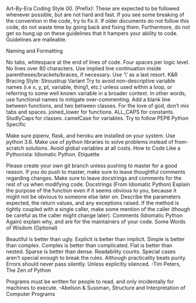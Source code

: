 Art-By-Era Coding Style 00. (Prefix): These are expected to be followed whenever possible, but are not hard and fast. If you see some breaking of the convention in the code, try to fix it. If older documents do not follow this code, do not waste time by going back and fixing them. Furthermore, do not get so hung up on these guidelines that it hampers your ability to code. Guidelines are malleable.

Naming and Formatting

No tabs, whitespace at the end of lines of code.
Four spaces per logic level.
No lines over 80 characters. Use implied line continuation inside parentheses/brackets/braces, if necessary. Use ‘\’ as a last resort.
K&R Bracing Style: Stroustrup Variant
Try to avoid non-descriptive variable names (i.e x, y, pt, variable, thing1, etc.) unless used within a loop, or referring to some well known variable in a broader context. In other words, use functional names to mitigate over-commenting.
Add a blank line between functions, and two between classes.
For the love of god, don’t mix tabs and spaces.
joined_lower for functions.
ALL_CAPS for constants.
StudlyCaps for classes.
camelCase for variables.
Try to follow PEP8
Python Specific

Make sure pipenv, flask, and heroku are installed on your system.
Use python 3.6.
Make use of python libraries to solve problems instead of from-scratch solutions.
Avoid global variables at all costs.
How to Code Like a Pythonista: Idiomatic Python.
Etiquette

Please create your own git branch unless pushing to master for a good reason.
If you do push to master, make sure to leave thoughtful comments regarding changes.
Make sure to leave docstrings and comments for the rest of us when modifying code.
Docstrings (From Idiomatic Python)
Explain the purpose of the function even if it seems obvious to you, because it might not be obvious to someone else later on.
Describe the parameters expected, the return values, and any exceptions raised.
If the method is tightly coupled with a single caller, make some mention of the caller (though be careful as the caller might change later).
Comments (Idiomatic Python Again)
explain why, and are for the maintainers of your code.
Some Words of Wisdom (Optional)

Beautiful is better than ugly. Explicit is better than implicit. Simple is better than complex. Complex is better than complicated. Flat is better than nested. Sparse is better than dense. Readability counts. Special cases aren't special enough to break the rules. Although practicality beats purity. Errors should never pass silently. Unless explicitly silenced. -Tim Peters, The Zen of Python

Programs must be written for people to read, and only incidentally for machines to execute. -Abelson & Sussman, Structure and Interpretation of Computer Programs


